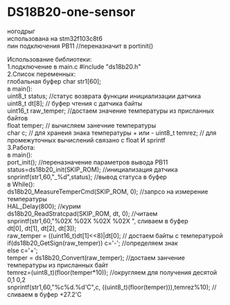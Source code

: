 # DS18B20-one-sensor
ногодрыг  
использована на stm32f103c8t6  
пин подключения PB11  //переназначит в portinit()    
      
Использование библиотеки:   
1.подключение в main.c          #include "ds18b20.h"       
2.Список переменных:  
                       глобальная буфер  char str1[60];          
                    в main():                   
            uint8_t status;             //статус возврата функции инициализации датчика         
            uint8_t dt[8];          // буфер чтения с датчика байты           
            uint16_t raw_temper;    //достаем значение температуры из присланных байтов         
            float temper;          // вычисляем занечние температуры    
            char c;					// для хранеия знака температуры  + или - 
            uint8_t temrez;	      // для промежуточных вычислений связано с float И sprintf     
3.Работа:         
в main():  
port_init();  //переназначение параметров вывода PB11       
status=ds18b20_init(SKIP_ROM);  //инициализация датчика             
snprintf(str1,60,"_%d",status); //вывод статуса в буфер         
в While():         
ds18b20_MeasureTemperCmd(SKIP_ROM, 0);       //запрсо на измерение температуры               
HAL_Delay(800);                             //курим         
ds18b20_ReadStratcpad(SKIP_ROM, dt, 0);     //читаем        
snprintf(str1,60,"%02X %02X %02X %02X ",     сливаем в буфер            
dt[0], dt[1], dt[2], dt[3]);                     
raw_temper = ((uint16_t)dt[1]<<8)|dt[0];     // достаем байты с температурой        
if(ds18b20_GetSign(raw_temper)) c='-';        //определяем знак         
	  else c='+';           
 temper = ds18b20_Convert(raw_temper);        //достаем  занчение температуры из присланных байт            
 temrez=(uint8_t)(floor(temper*10));         //округляем для получения десятой  0,1  0,2        
 snprintf(str1,60,"%c%d.%d'C",c, ((uint8_t)(floor(temper))),temrez%10);  //сливаем в буфер +27.2'C          
